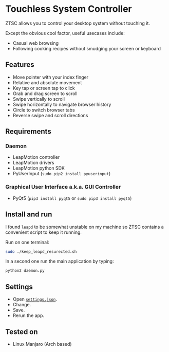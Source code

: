 # Touchless System Controller

ZTSC allows you to control your desktop system without touching it.

Except the obvious cool factor, useful usecases include:

- Casual web browsing
- Following cooking recipes without smudging your screen or keyboard

## Features

- Move pointer with your index finger
- Relative and absolute movement
- Key tap or screen tap to click
- Grab and drag screen to scroll
- Swipe vertically to scroll
- Swipe horizontally to navigate browser history
- Circle to switch browser tabs
- Reverse swipe and scroll directions

## Requirements

### Daemon

- LeapMotion controller
- LeapMotion drivers
- LeapMotion python SDK
- PyUserInput (`sudo pip2 install pyuserinput`)

### Graphical User Interface a.k.a. GUI Controller

- PyQt5 (`pip3 install pyqt5` or `sudo pip3 install pyqt5`)

## Install and run

I found `leapd` to be somewhat unstable on my machine so ZTSC contains a convenient script to keep it running.

Run on one terminal:

```bash
sudo ./keep_leapd_resurected.sh
```

In a second one run the main application by typing:

```bash
python2 daemon.py
```

## Settings

- Open [`settings.json`](settings.json).
- Change.
- Save.
- Rerun the app.

## Tested on

- Linux Manjaro (Arch based)
